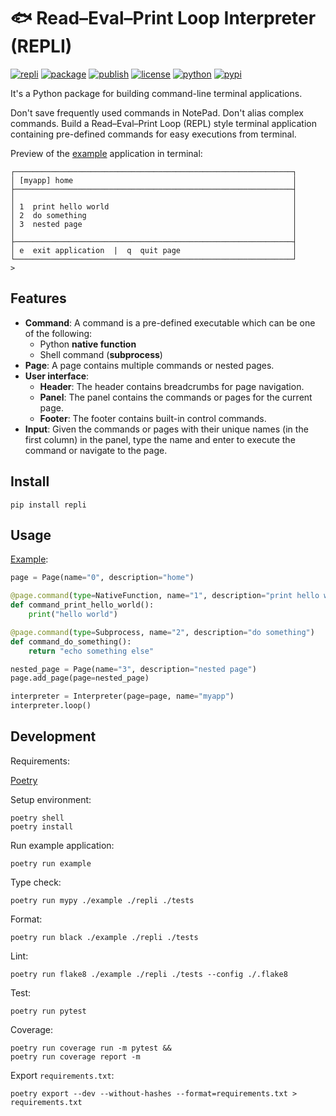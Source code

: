 # 🐟 Read–Eval–Print Loop Interpreter (REPLI)

[![repli](https://img.shields.io/badge/🐟-repli-cyan?style=flat-square)](https://github.com/luojiahai/repli)
[![package](https://img.shields.io/github/actions/workflow/status/luojiahai/repli/python-package.yml?style=flat-square&label=package&logo=githubactions&logoColor=white)](https://github.com/luojiahai/repli/actions/workflows/python-package.yml)
[![publish](https://img.shields.io/github/actions/workflow/status/luojiahai/repli/python-publish.yml?style=flat-square&label=publish&logo=githubactions&logoColor=white)](https://github.com/luojiahai/repli/actions/workflows/python-publish.yml)
[![license](https://img.shields.io/github/license/luojiahai/repli?style=flat-square&logo=github&logoColor=white)](https://github.com/luojiahai/repli/blob/main/LICENSE)
[![python](https://img.shields.io/pypi/pyversions/repli?style=flat-square&logo=python&logoColor=white)](https://www.python.org/)
[![pypi](https://img.shields.io/pypi/v/repli?style=flat-square&logo=pypi&logoColor=white)](https://pypi.org/project/repli/)

It's a Python package for building command-line terminal applications.

Don't save frequently used commands in NotePad. Don't alias complex commands. Build a Read–Eval–Print Loop (REPL) style terminal application containing pre-defined commands for easy executions from terminal.

Preview of the [example](./example/) application in terminal:

```
┌──────────────────────────────────────────────────────────────┐
│ [myapp] home                                                 │
├──────────────────────────────────────────────────────────────┤
│                                                              │
│ 1  print hello world                                         │
│ 2  do something                                              │
│ 3  nested page                                               │
│                                                              │
├──────────────────────────────────────────────────────────────┤
│ e  exit application  |  q  quit page                         │
└──────────────────────────────────────────────────────────────┘
> 
```

## Features

- **Command**: A command is a pre-defined executable which can be one of the following:
  - Python **native function**
  - Shell command (**subprocess**)
- **Page**: A page contains multiple commands or nested pages.
- **User interface**:
  - **Header**: The header contains breadcrumbs for page navigation.
  - **Panel**: The panel contains the commands or pages for the current page.
  - **Footer**: The footer contains built-in control commands.
- **Input**: Given the commands or pages with their unique names (in the first column) in the panel, type the name and enter to execute the command or navigate to the page.

## Install

```shell
pip install repli
```

## Usage

[Example](./example/):

```python
page = Page(name="0", description="home")

@page.command(type=NativeFunction, name="1", description="print hello world")
def command_print_hello_world():
    print("hello world")

@page.command(type=Subprocess, name="2", description="do something")
def command_do_something():
    return "echo something else"

nested_page = Page(name="3", description="nested page")
page.add_page(page=nested_page)

interpreter = Interpreter(page=page, name="myapp")
interpreter.loop()
```

## Development

Requirements:

[Poetry](https://python-poetry.org/)

Setup environment:

```shell
poetry shell
poetry install
```

Run example application:

```shell
poetry run example
```

Type check:

```shell
poetry run mypy ./example ./repli ./tests
```

Format:

```shell
poetry run black ./example ./repli ./tests
```

Lint:

```shell
poetry run flake8 ./example ./repli ./tests --config ./.flake8
```

Test:

```shell
poetry run pytest
```

Coverage:

```shell
poetry run coverage run -m pytest &&
poetry run coverage report -m
```

Export `requirements.txt`:

```shell
poetry export --dev --without-hashes --format=requirements.txt > requirements.txt
```
